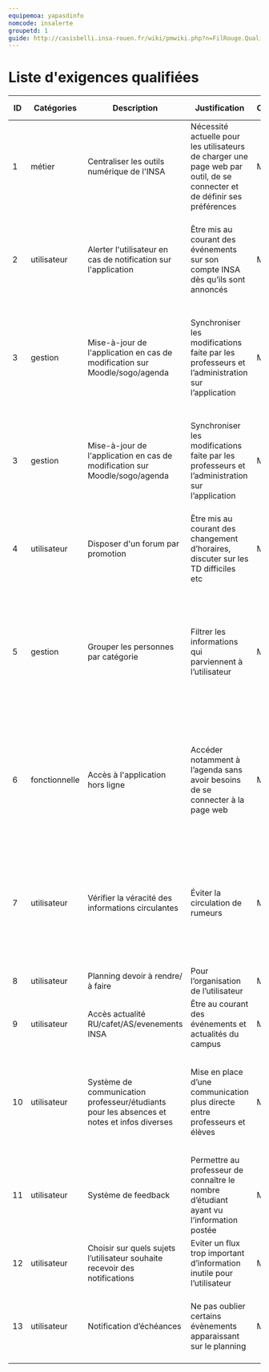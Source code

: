 ```yaml
---
equipemoa: yapasdinfo
nomcode: insalerte
groupetd: 1
guide: http://casisbelli.insa-rouen.fr/wiki/pmwiki.php?n=FilRouge.QualifierExigence
---
```

# Liste d'exigences qualifiées

| ID 	| Catégories 	| Description 	| Justification 	| Origine 	| Critères de satisfaction 	| Contentement MOA 	| Mécontentement MOA 	| Exigences Dépendantes 	| Exigences conflictuelles 	|
|----	|------------	|-------------	|---------------	|---------	|--------------------------	|------------------	|--------------------	|-----------------------	|--------------------------	|
|1|métier|Centraliser les outils numérique de l'INSA|Nécessité actuelle  pour les utilisateurs de charger une page web par outil, de se connecter et de définir ses préférences|MOA|Application permettant d’accéder aux outils : Agenda, Moodle, Sogo, ENT|5|5| | |
|2|utilisateur|Alerter l'utilisateur en cas de notification sur l'application|Être mis au courant des événements sur son compte INSA dès qu’ils sont annoncés|MOA|Si il y a un changement sur l’application, l’utilisateur est alerté par une notification sur son téléphone|4|4|12| |
|3|gestion|Mise-à-jour de l'application en cas de modification sur Moodle/sogo/agenda|Synchroniser les modifications faite par les professeurs et l’administration sur l’application|MOA|Si il y a un changement sur un des outils INSA, l’application est modifié à la mise-à-jour suivante (connexion internet)|4|5|1,2| |
3|gestion|Mise-à-jour de l'application en cas de modification sur Moodle/sogo/agenda|Synchroniser les modifications faite par les professeurs et l’administration sur l’application|MOA|Si il y a un changement sur un des outils INSA, l’application est modifié à la mise-à-jour suivante (connexion internet)|4|5|1,2|
4|utilisateur|Disposer d'un forum par promotion|Être mis au courant des changement d’horaires, discuter sur les TD difficiles etc|MOA|Existence d’au moins un forum par promotion étudiante|4|3||
5|gestion|Grouper les personnes par catégorie|Filtrer les informations qui parviennent à l’utilisateur |MOA|Un utilisateur est au moins catégorisé dans un des groupes élève, professeur, administration. Si c’est un élève il doit être catégorisé dans une promotion|5|5|4,10,12|
6|fonctionnelle|Accès à l'application hors ligne|Accéder notamment à l’agenda sans avoir besoins de se connecter à la page web|MOA|Si le téléphone de l’utilisateur n’a pas accès à internet, l’utilisateur doit avoir accès à la dernière mise-à-jour de l’application|5|2||
7|utilisateur|Vérifier la véracité des informations circulantes|Éviter la circulation de rumeurs|MOA|Pour chaque post, il faut un bouton « confirmé », les autres utilisateurs peuvent cliquer dessus pour valider et peuvent voir le nombre de validation|4|1||
8|utilisateur|Planning devoir à rendre/à faire|Pour l’organisation de l’utilisateur|MOA|Présence d’un planning personnel |2|1|13|
9|utilisateur|Accès actualité RU/cafet/AS/evenements INSA|Être au courant des événements et actualités du campus|MOA|Partie de l’application réservé aux posts événementiels|4|3||
10|utilisateur|Système de communication professeur/étudiants pour les absences et notes et infos diverses|Mise en place d’une communication plus directe entre professeurs et élèves|MOA|Un utilisateur de la catégorie professeur peut envoyer les informations à un ou plusieurs individus|3|4||
11|utilisateur|Système de feedback|Permettre au professeur de connaître le nombre d’étudiant ayant vu l’information postée|MOA|Compteur de personne ayant vu un post|4|1||
12|utilisateur|Choisir sur quels sujets l’utilisateur souhaite recevoir des notifications|Eviter un flux trop important d’information inutile pour l’utilisateur|MOA|Système de préférence de l’utilisateur|5|3||
13|utilisateur|Notification d’échéances|Ne pas oublier certains évènements apparaissant sur le planning|MOA|Si un événement sur le planning est prévu pour le lendemain, on reçoit une notification|2|1||
